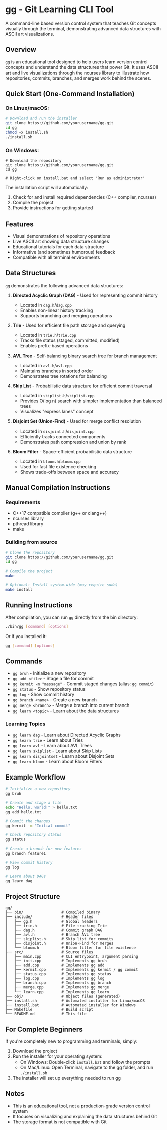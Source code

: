 # gg - Git Learning CLI Tool

A command-line based version control system that teaches Git concepts visually through the terminal, demonstrating advanced data structures with ASCII art visualizations.

## Overview

`gg` is an educational tool designed to help users learn version control concepts and understand the data structures that power Git. It uses ASCII art and live visualizations through the ncurses library to illustrate how repositories, commits, branches, and merges work behind the scenes.

## Quick Start (One-Command Installation)

### On Linux/macOS:
```bash
# Download and run the installer
git clone https://github.com/yourusername/gg.git
cd gg
chmod +x install.sh
./install.sh
```

### On Windows:
```
# Download the repository
git clone https://github.com/yourusername/gg.git
cd gg

# Right-click on install.bat and select "Run as administrator"
```

The installation script will automatically:
1. Check for and install required dependencies (C++ compiler, ncurses)
2. Compile the project
3. Provide instructions for getting started

## Features

- Visual demonstrations of repository operations
- Live ASCII art showing data structure changes
- Educational tutorials for each data structure
- Informative (and sometimes humorous) feedback
- Compatible with all terminal environments

## Data Structures

`gg` demonstrates the following advanced data structures:

1. **Directed Acyclic Graph (DAG)** - Used for representing commit history
   - Located in `dag.h`/`dag.cpp`
   - Enables non-linear history tracking
   - Supports branching and merging operations

2. **Trie** - Used for efficient file path storage and querying
   - Located in `trie.h`/`trie.cpp`
   - Tracks file status (staged, committed, modified)
   - Enables prefix-based operations

3. **AVL Tree** - Self-balancing binary search tree for branch management
   - Located in `avl.h`/`avl.cpp`
   - Maintains branches in sorted order
   - Demonstrates tree rotations for balancing

4. **Skip List** - Probabilistic data structure for efficient commit traversal
   - Located in `skiplist.h`/`skiplist.cpp`
   - Provides O(log n) search with simpler implementation than balanced trees
   - Visualizes "express lanes" concept

5. **Disjoint Set (Union-Find)** - Used for merge conflict resolution
   - Located in `disjoint.h`/`disjoint.cpp`
   - Efficiently tracks connected components
   - Demonstrates path compression and union by rank

6. **Bloom Filter** - Space-efficient probabilistic data structure
   - Located in `bloom.h`/`bloom.cpp`
   - Used for fast file existence checking
   - Shows trade-offs between space and accuracy

## Manual Compilation Instructions

### Requirements

- C++17 compatible compiler (g++ or clang++)
- ncurses library
- pthread library
- make

### Building from source

```bash
# Clone the repository
git clone https://github.com/yourusername/gg.git
cd gg

# Compile the project
make

# Optional: Install system-wide (may require sudo)
make install
```

## Running Instructions

After compilation, you can run `gg` directly from the bin directory:

```bash
./bin/gg [command] [options]
```

Or if you installed it:

```bash
gg [command] [options]
```

## Commands

- `gg bruh` - Initialize a new repository
- `gg add <file>` - Stage a file for commit
- `gg kermit -m "message"` - Commit staged changes (alias: `gg commit`)
- `gg status` - Show repository status
- `gg log` - Show commit history
- `gg branch <name>` - Create a new branch
- `gg merge <branch>` - Merge a branch into current branch
- `gg learn <topic>` - Learn about the data structures

### Learning Topics

- `gg learn dag` - Learn about Directed Acyclic Graphs
- `gg learn trie` - Learn about Tries
- `gg learn avl` - Learn about AVL Trees
- `gg learn skiplist` - Learn about Skip Lists
- `gg learn disjointset` - Learn about Disjoint Sets
- `gg learn bloom` - Learn about Bloom Filters

## Example Workflow

```bash
# Initialize a new repository
gg bruh

# Create and stage a file
echo "Hello, world!" > hello.txt
gg add hello.txt

# Commit the changes
gg kermit -m "Initial commit"

# Check repository status
gg status

# Create a branch for new features
gg branch feature1

# View commit history
gg log

# Learn about DAGs
gg learn dag
```

## Project Structure

```
gg/
├── bin/                 # Compiled binary
├── include/             # Header files
│   ├── gg.h             # Global headers
│   ├── trie.h           # File tracking Trie
│   ├── dag.h            # Commit graph DAG
│   ├── avl.h            # Branch AVL tree
│   ├── skiplist.h       # Skip list for commits
│   ├── disjoint.h       # Union-Find for merges
│   └── bloom.h          # Bloom filter for file existence
├── src/                 # Source files
│   ├── main.cpp         # CLI entrypoint, argument parsing
│   ├── init.cpp         # Implements gg bruh
│   ├── add.cpp          # Implements gg add
│   ├── kermit.cpp       # Implements gg kermit / gg commit
│   ├── status.cpp       # Implements gg status
│   ├── log.cpp          # Implements gg log
│   ├── branch.cpp       # Implements gg branch
│   ├── merge.cpp        # Implements gg merge
│   └── learn.cpp        # Implements gg learn
├── obj/                 # Object files (generated)
├── install.sh           # Automated installer for Linux/macOS
├── install.bat          # Automated installer for Windows
├── Makefile             # Build script
└── README.md            # This file
```

## For Complete Beginners

If you're completely new to programming and terminals, simply:

1. Download the project
2. Run the installer for your operating system:
   - On Windows: Double-click `install.bat` and follow the prompts
   - On Mac/Linux: Open Terminal, navigate to the gg folder, and run `./install.sh`
3. The installer will set up everything needed to run gg

## Notes

- This is an educational tool, not a production-grade version control system
- It focuses on visualizing and explaining the data structures behind Git
- The storage format is not compatible with Git
